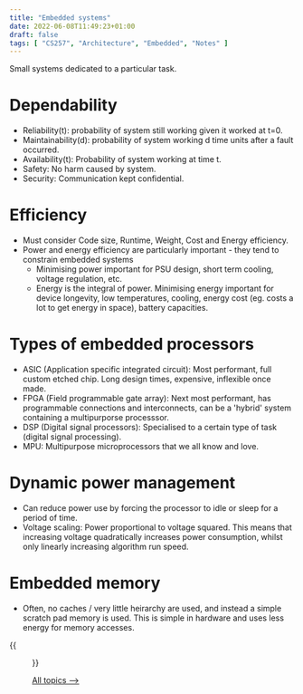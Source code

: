 ```yaml
---
title: "Embedded systems"
date: 2022-06-08T11:49:23+01:00
draft: false
tags: [ "CS257", "Architecture", "Embedded", "Notes" ]
---
```

Small systems dedicated to a particular task.

# Dependability
- Reliability(t): probability of system still working given it worked at t=0.
- Maintainability(d): probability of system working d time units after a fault occurred.
- Availability(t): Probability of system working at time t.
- Safety: No harm caused by system.
- Security: Communication kept confidential.

# Efficiency
- Must consider Code size, Runtime, Weight, Cost and Energy efficiency.
- Power and energy efficiency are particularly important - they tend to constrain embedded systems
  - Minimising power important for PSU design, short term cooling, voltage regulation, etc.
  - Energy is the integral of power. Minimising energy important for device longevity, low temperatures, cooling, energy cost (eg. costs a lot to get energy in space), battery capacities.

# Types of embedded processors
- ASIC (Application specific integrated circuit): Most performant, full custom etched chip. Long design times, expensive, inflexible once made.
- FPGA (Field programmable gate array): Next most performant, has programmable connections and interconnects, can be a 'hybrid' system containing a multipurporse processsor.
- DSP (Digital signal processors): Specialised to a certain type of task (digital signal processing).
- MPU: Multipurpose microprocessors that we all know and love.

# Dynamic power management
- Can reduce power use by forcing the processor to idle or sleep for a period of time.
- Voltage scaling: Power proportional to voltage squared. This means that increasing voltage quadratically increases power consumption, whilst only linearly increasing algorithm run speed.

# Embedded memory
- Often, no caches / very little heirarchy are used, and instead a simple scratch pad memory is used. This is simple in hardware and uses less energy for memory accesses.

{{<figure src="/embeddedmemory.png" height=300 title="Power consumption of different caching models, incl. scratchpad memory.">}}

[All topics ⟶](/posts/cs257-index/)
